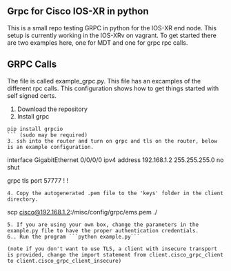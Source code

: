 Grpc for Cisco IOS-XR in python
-

This is a small repo testing GRPC in python for the IOS-XR end node. This setup is currently working in the IOS-XRv on vagrant. 
To get started there are two examples here, one for MDT and one for grpc rpc calls.

GRPC Calls
--
The file is called example_grpc.py. This file has an excamples of the different rpc calls. This configuration shows how to get things started with self signed certs.

1. Download the repository
2. Install grpc
```
pip install grpcio
``` (sudo may be required)
3. ssh into the router and turn on grpc and tls on the router, below is an example configuration.
```
interface GigabitEthernet 0/0/0/0
 ipv4 address 192.168.1.2 255.255.255.0
 no shut

grpc
 tls
 port 57777
 !
!
```
4. Copy the autogenerated .pem file to the 'keys' folder in the client directory.
```
scp cisco@192.168.1.2:/misc/config/grpc/ems.pem ./
```
5. If you are using your own box, change the parameters in the example.py file to have the proper authentication credentials. 
6.. Run the program ```python example.py```

(note if you don't want to use TLS, a client with insecure transport is provided, change the import statement from client.cisco_grpc_client to client.cisco_grpc_client_insecure)